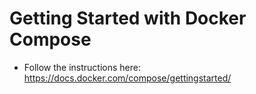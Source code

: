 # Getting Started with Docker Compose

- Follow the instructions here: https://docs.docker.com/compose/gettingstarted/